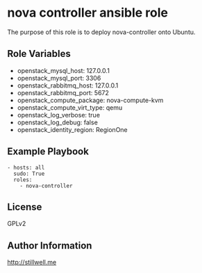 nova controller ansible role
============================

The purpose of this role is to deploy nova-controller onto Ubuntu. 

Role Variables
--------------

- openstack_mysql_host: 127.0.0.1
- openstack_mysql_port: 3306
- openstack_rabbitmq_host: 127.0.0.1
- openstack_rabbitmq_port: 5672
- openstack_compute_package: nova-compute-kvm
- openstack_compute_virt_type: qemu
- openstack_log_verbose: true
- openstack_log_debug: false
- openstack_identity_region: RegionOne

Example Playbook
-------------------------

    - hosts: all
      sudo: True
      roles:
        - nova-controller

License
-------

GPLv2

Author Information
------------------

http://stillwell.me
